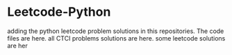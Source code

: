 # Leetcode-Python
adding the python leetcode problem solutions in this repositories. 
The code files are here.
all CTCI problems solutions are here.
some leetcode solutions are her


























































































































































































































































































































































































































































































































